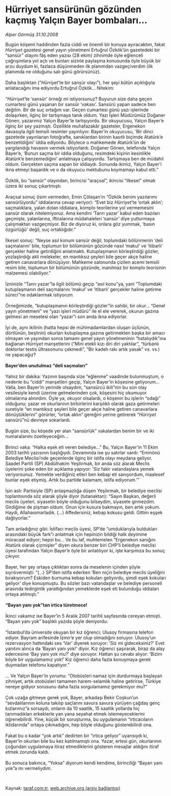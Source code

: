 # Hürriyet sansürünün gözünden kaçmış Yalçın Bayer bombaları...

*Alper Görmüş 31.10.2008*

<div class="taraf_structure_2col_1zq">
<div class="margen_n">



 <p>Bugün köşemi haddinden fazla ciddi ve önemli bir konuya ayıracaktım, fakat <i>Hürriyet </i>gazetesi genel yayın yönetmeni Ertuğrul Özkök’ün gazetedeki bir “sansür” olayını fâş eden yazısı (28 ekim) zihnimde öyle eğlenceli çağrışımlara yol açtı ve bunları sizinle paylaşma konusunda öyle büyük bir arzu duydum ki, fazlaca düşünmeden ilk planımdan vazgeçiverdim (ilk planımda ne olduğunu salı günü görürsünüz).<br/><br/>Daha başlıktan (“<i>Hürriyet</i>’te bir sansür olayı”), her şeyi bütün açıklığıyla anlatacağını ima ediyordu Ertuğrul Özkök... Nitekim:<br/><br/>“<i>Hürriyet</i>’te ‘sansür’ örneği mi istiyorsunuz? Buyurun size daha geçen cumartesi günü yaşanan bir sansür ‘vakası’. Sansürü yapan sadece ben değilim. Bir de suç ortağım var. Geçen cumartesi günü yazı işlerinde dolaşırken, ilginç bir tartışmaya tanık oldum. Yazı İşleri Müdürümüz Doğaner Gönen, yazarımız Yalçın Bayer’le tartışıyordu. Bir okuyucusu, Yalçın Bayer’e ilginç bir şey yazmıştı. Özellikle muhafazakâr gazeteler, Ergenekon davasıyla ilgili temsili resimler yayınlıyor. Bayer’in okuyucusu, ‘Bir dinci gazetede yayınlanan fotoğrafta, sanıklardan birinin kasıtlı biçimde Atatürk’e benzetildiğini’ iddia ediyordu. Böylece o mahkemede Atatürk’ün de yargılandığı havasını vermek istiyorlardı. Doğaner Gönen, telefonda Yalçın Bayer’e, ‘Bunun saçma bir iddia olduğunu, resimdeki kişinin kesinlikle Atatürk’e benzemediğini’ anlatmaya çalışıyordu. Tartışmaya ben de müdahil oldum. Gerçekten saçma sapan bir iddiaydı. Sonunda ikimiz, Yalçın Bayer’i ikna etmeyi başardık ve o da okuyucu mektubunu koymamayı kabul etti.”<br/><br/>Özkök, bu “sansür” olayından, birincisi “araçsal”, ikincisi “ilkesel” olmak üzere iki sonuç çıkartmıştı:<br/><br/>Araçsal sonuç (isim vermeden, Emin Çölaşan’ın “Özkök benim yazılarımı sansürlüyordu” iddialarına cevap veriyor): “Evet biz <i>Hürriyet</i>’te ‘ortak aklın’; saçmalıklara, yalan dolan iddialara, komplo teorilerine yol vermemesini sansür olarak nitelemiyoruz. Ama kendini ‘Tanrı yazar’ kabul eden bazıları geçmişte, yalanlarına, iftiralarına müdahaleleri ‘sansür’ diye yutturmaya çalışmaktan vazgeçmiyor. Biz de diyoruz ki, onlara göz yummak, ‘basın özgürlüğü’ değil, suç ortaklığıdır.”<br/><br/>İlkesel sonuç: “Neyse asıl konum sansür değil, toplumdaki bölünmenin ‘deli saçmalarını’ bile, toplumun bir bölümünün gözünde nasıl ‘makul’ ve ‘itibarlı’ gerçekler haline getirdiğini anlatmaktı. Kutuplaşmanın körleştirdiği gözler, yozlaştırdığı akli melekeler, en mantıksız şeyleri bile geçer akçe haline getiren canavarlara dönüşüyor. Mahkeme salonunda çizilen acemi temsili resim bile, toplumun bir bölümünün gözünde, inanılmaz bir komplo teorisinin malzemesi olabiliyor.”<br/><br/>İzninizle “Tanrı yazar”la ilgili bölümü geçip “asıl konu”ya, yani “Toplumdaki kutuplaşmanın deli saçmalarını ‘makul’ ve ‘itibarlı’ gerçekler haline getirme süreci”ne odaklanmak istiyorum.<br/><br/>Örneğimizde, “kutuplaşmanın körleştirdiği gözler”in sahibi, bir okur... “Genel yayın yönetmeni” ve “yazı işleri müdürü” ile el ele vererek, okurun gazına gelmesi an meselesi olan “yazar”ı son anda ikna ediyorlar.<br/><br/>İyi de, aynı ikilinin (hatta hepsi de mühimadamlardan oluşan üçlünün, dörtlünün, beşlinin) okurları kutuplaşma gazına getirmekten başka bir amacı olmayan ve yayından sonra tamamı genel yayın yönetmeninin “hatalıydık”ına bağlanan <i>Hürriyet</i> manşetlerini (“Mini etekli kızı diri diri yaktılar”, “türbanlı doktorlar testis ültrasonunu çekmedi”, “Bir kadeh rakı artık yasak” vs. vs.) ne yapacağız?<br/><br/><b>Bayer’den unutulmaz “deli saçmaları”<br/><br/></b>Yalnız bir dakika: Yazının başında size “eğlenme” vaadinde bulunmuştum, o nedenle bu “ciddi” manşetleri geçip, Yalçın Bayer’in köşesine geliyorum... Valla, ben Bayer’in yerinde olsaydım, “sansürcü ikili”nin bu son olay vesilesiyle kendi üzerine gelmelerinden çok, köşesini hiç okumuyor olmalarına alınırdım. Öyle ya, okuyor olsalardı, o köşenin bu işlerin “odağı” olduğunu; yazar ve okurlarının birbirlerini karşılıklı olarak gaza getirmeleri suretiyle “en mantıksız şeyleri bile geçer akçe haline getiren canavarlara dönüştüklerini” görürler, “ortak aklın” gereğini yerine getirerek “<i>Hürriyet</i> sansürü”nü devreye sokarlardı. <br/><br/>Bugün size, bu köşede yer alan “sansürlük” vakalardan benim bir ve iki numaralarımı özetleyeceğim... <br/><br/>Birinci vaka: “Halka eşek eti veren belediye...” Bu, Yalçın Bayer’in 11 Ekim 2003 tarihli yazısının başlığıydı. Devamında ise şu satırlar vardı: “Eminönü Belediye Meclisi’nde geçenlerde ilginç bir istifa olayı meydana geliyor. Saadet Partili (SP) Abdülhakim Yeşilırmak, bir anda söz alarak Meclis üyelerini şoke eden bir açıklama yapıyor: ‘Siz fakir vatandaşlara yemek veriyorsunuz. Yemekte verdiğiniz etleri ben kebap eti sanıyordum, maalesef bunlar eşek etiymiş. Artık bu partide kalamam, istifa ediyorum.’”<br/><br/>İşin aslı: Partisiyle (SP) anlaşmazlığa düşen Yeşilırmak, bir belediye meclisi toplantısında söz alarak şöyle diyor (tutanaktan): “Sayın Başkan, değerli meclis üyeleri, siyasetin böyle olduğunu bilseydim, siyasete girmezdim. Girdiğime de pişman oldum. Onun için kusura bakmayın, ben artık yokum. Haydi, Allahaısmarladık. (...) Affedersiniz, kebap kokusu geldi. Gittim eşşek dağlıyorlar.”<br/><br/>Tam anladığınız gibi: İstifacı meclis üyesi, SP’de “umduklarıyla buldukları arasındaki büyük fark”ı anlatmak için hepinizin bildiği halk deyimine müracaat ediyor; hepsi bu... Ve bu laf, muhtemelen “Ergenekon sanığını Atatürk olarak çizmişler” diyen okura benzer biri CHP’li belediye meclisi üyesi tarafından Yalçın Bayer’e öyle bir anlatılıyor ki, işte karşımıza bu sonuç çıkıyor. <br/><br/>Bayer, her şey ortaya çıktıktan sonra da meselenin içinden şöyle sıyrılıvermişti: “(...) SP’den istifa ederken ‘Ben niçin belediye meclis üyeliğini bırakıyorum? Eskiden burnuma kebap kokuları geliyordu, şimdi eşek kokuları geliyor’ diye konuşmuştu. Bu sözler bazı vatandaşlar ve belediye personeli arasında tedirginlik yarattığından yemeklerde eşek eti bulunduğu iddiaları ortaya atılmıştı.”<br/><br/><b>“Bayan yanı yok”tan irtica türetmece!</b><br/><br/>İkinci vakamız ise Bayer’in 5 Aralık 2007 tarihli sayfasında cereyan etmişti. “Bayan yanı yok” başlıklı yazıda şöyle deniyordu:<br/><br/>“İstanbul’da üniversite okuyan bir kız öğrenci; Ulusoy firmasına telefon ediyor. Bayram arifesinde İzmir’e yer olup olmadığını soruyor. Ulusoy’un rezervasyon hattındaki ses ‘Var’ diyerek soruyor: ‘Siz mi gideceksiniz?’ Evet yanıtını alınca da ‘Bayan yanı yok!’ diyor. Kız öğrenci şaşırarak, biraz da alay edercesine ‘Bay yanı yok mu?’ diye soruyor. Hattan şu cevabı alıyor: ‘Bizim böyle bir uygulamamız yok!’ Kız öğrenci daha fazla konuşmaya gerek duymadan telefonu kapatıyor.”<br/><br/>... Ve Yalçın Bayer’in yorumu: “Otobüsleri namaz için durdurmaya başlayan zihniyet, artık otobüsleri tamamen harem-selamlık haline getirirse, Türkiye nereye gidiyor sorusunu daha fazla sorgulamamız gerekmiyor mu?”<br/><br/>Çok uzağa gitmeye gerek yok, Bayer, arkadaşı Bekir Coşkun’un “sevdalılarının koluna takılıp saçlarını savura savura yürüyen çağdaş genç kızlarımız”a sorsaydı, onların da 10 saatlik, 15 saatlik yollarda hiç tanımadıkları erkeklerle yan yana seyahat etmek istemeyeceklerini öğrenebilirdi. Yine, küçük bir soruşturma, bu uygulamanın “irticacıların iktidarında” ortaya çıkmadığını, hep böyle olduğunu gösterebilirdi ona.<br/><br/>Fakat bu o kadar “yok artık” dedirten bir “irtica geliyor” uyarısıydı ki, Bayer’in okurları bile bu kez katılmamıştı ona. Yazar, ertesi gün, okurlarının çoğundan uygulamaya itiraz etmediklerini gösteren mesajlar aldığını itiraf etmek zorunda kaldı. <br/><br/>Bu sonuca bakınca, “Yoksa” diyorum kendi kendime, birinciliği “Bayan yanı yok”a mı vermeliydim.</p>

<br/>


<div id="taraf_not">
</div>

</div>


</div>

Kaynak: [taraf.com.tr](http://www.taraf.com.tr:80/makale/2465.htm), [web.archive.org (arşiv bağlantısı)](http://web.archive.org/web/20090207235410/http://www.taraf.com.tr:80/makale/2465.htm)
